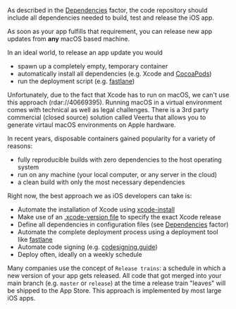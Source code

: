 As described in the [Dependencies](/dependencies) factor, the code repository should include all dependencies needed to build, test and release the iOS app.

As soon as your app fulfills that requirement, you can release new app updates from **any** macOS based machine.

In an ideal world, to release an app update you would

- spawn up a completely empty, temporary container
- automatically install all dependencies (e.g. Xcode and [CocoaPods](https://cocoapods.org))
- run the deployment script (e.g. [fastlane](https://fastlane.tools))

Unfortunately, due to the fact that Xcode has to run on macOS, we can't use this approach (rdar://40669395). Running macOS in a virtual environment comes with technical as well as legal challenges. There is a 3rd party commercial (closed source) solution called Veertu that allows you to generate virtaul macOS environments on Apple hardware.

In recent years, disposable containers gained popularity for a variety of reasons:

- fully reproducible builds with zero dependencies to the host operating system
- run on any machine (your local computer, or any server in the cloud)
- a clean build with only the most necessary dependencies

Right now, the best approach we as iOS developers can take is:

- Automate the installation of Xcode using [xcode-install](https://github.com/krausefx/xcode-install)
- Make use of an [.xcode-version file](https://github.com/fastlane/ci/blob/master/docs/xcode-version.md) to specify the exact Xcode release
- Define all dependencies in configuration files (see [Dependencies](/dependencies) factor)
- Automate the complete deployment process using a deployment tool like [fastlane](https://fastlane.tools)
- Automate code signing (e.g. [codesigning.guide](https://codesigning.guide))
- Deploy often, ideally on a weekly schedule

Many companies use the concept of `Release trains`: a schedule in which a new version of your app gets released. All code that got merged into your main branch (e.g. `master` or `release`) at the time a release train "leaves" will be shipped to the App Store. This approach is implemented by most large iOS apps.
